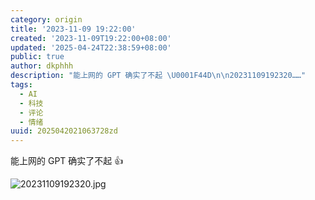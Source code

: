 ```yaml
---
category: origin
title: '2023-11-09 19:22:00'
created: '2023-11-09T19:22:00+08:00'
updated: '2025-04-24T22:38:59+08:00'
public: true
author: dkphhh
description: "能上网的 GPT 确实了不起 \U0001F44D\n\n20231109192320……"
tags:
  - AI
  - 科技
  - 评论
  - 情绪
uuid: 2025042021063728zd
---
```


能上网的 GPT 确实了不起 👍

![20231109192320.jpg](https://img.dkphhh.me/20231109192320.jpg)
